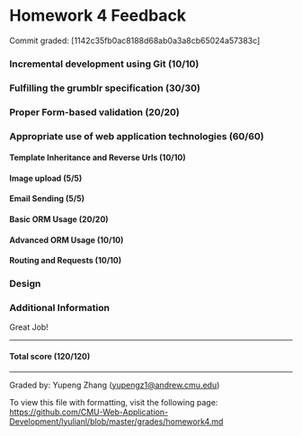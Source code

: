 Homework 4 Feedback
==================

Commit graded: [1142c35fb0ac8188d68ab0a3a8cb65024a57383c]

### Incremental development using Git (10/10)

### Fulfilling the grumblr specification (30/30)

### Proper Form-based validation (20/20)

### Appropriate use of web application technologies (60/60)

#### Template Inheritance and Reverse Urls (10/10)

#### Image upload (5/5)

#### Email Sending (5/5)

#### Basic ORM Usage (20/20)

#### Advanced ORM Usage (10/10)

#### Routing and Requests (10/10)

### Design

### Additional Information

Great Job!

---
#### Total score (120/120)
---
Graded by: Yupeng Zhang (yupengz1@andrew.cmu.edu)

To view this file with formatting, visit the following page: https://github.com/CMU-Web-Application-Development/lyulianl/blob/master/grades/homework4.md


